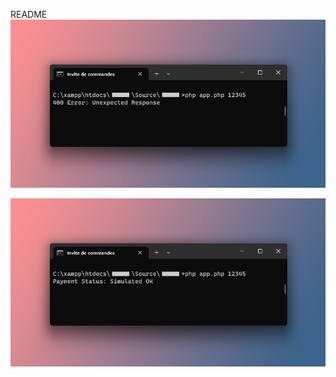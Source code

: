 README
![alt text](https://github.com/Fjerdingstad/portfolio/blob/main/Php/PaymentApp/realPayment.png?raw=true)

![alt text](https://github.com/Fjerdingstad/portfolio/blob/main/Php/PaymentApp/simulatedPayment.png?raw=true)
